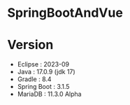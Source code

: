# SpringBootAndVue

# Version
- Eclipse : 2023-09 
- Java : 17.0.9 (jdk 17)
- Gradle : 8.4
- Spring Boot : 3.1.5
- MariaDB : 11.3.0 Alpha
